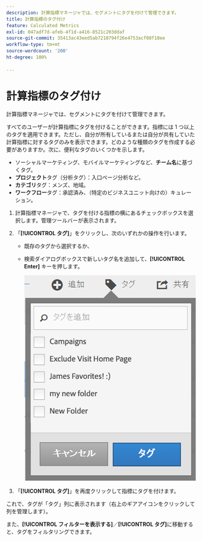 ```yaml
---
description: 計算指標マネージャでは、セグメントにタグを付けて管理できます。
title: 計算指標のタグ付け
feature: Calculated Metrics
exl-id: 047adf7d-afeb-4f1d-a416-8521c203ddaf
source-git-commit: 35413ac43eed5ab7218794f26e4753acf08f18ee
workflow-type: tm+mt
source-wordcount: '200'
ht-degree: 100%

---
```


# 計算指標のタグ付け

計算指標マネージャでは、セグメントにタグを付けて管理できます。

すべてのユーザーが計算指標にタグを付けることができます。指標には 1 つ以上のタグを適用できます。ただし、自分が所有しているまたは自分が共有していた計算指標に対するタグのみを表示できます。どのような種類のタグを作成する必要がありますか。次に、便利なタグのいくつかを示します。

* ソーシャルマーケティング、モバイルマーケティングなど、**チーム名**&#x200B;に基づくタグ。
* **プロジェクト**&#x200B;タグ（分析タグ）：入口ページ分析など。
* **カテゴリ**&#x200B;タグ：メンズ、地域。
* **ワークフロー**&#x200B;タグ：承認済み、（特定のビジネスユニット向けの）キュレーション。

1. 計算指標マネージャで、タグを付ける指標の横にあるチェックボックスを選択します。管理ツールバーが表示されます。
1. 「**[!UICONTROL タグ]**」をクリックし、次のいずれかの操作を行います。

   * 既存のタグから選択するか、
   * 検索ダイアログボックスで新しいタグ名を追加して、**[!UICONTROL Enter]** キーを押します。

      ![](assets/cm_add_tags.png)

1. 「**[!UICONTROL タグ]**」を再度クリックして指標にタグを付けます。

これで、タグが「タグ」列に表示されます（右上のギアアイコンをクリックして列を管理します）。

また、**[!UICONTROL フィルターを表示する]**／**[!UICONTROL タグ]**&#x200B;に移動すると、タグをフィルタリングできます。
